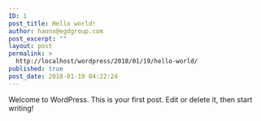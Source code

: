 ```yaml
---
ID: 1
post_title: Hello world!
author: haonx@egdgroup.com
post_excerpt: ""
layout: post
permalink: >
  http://localhost/wordpress/2018/01/19/hello-world/
published: true
post_date: 2018-01-19 04:22:24
---
```

Welcome to WordPress. This is your first post. Edit or delete it, then start writing!